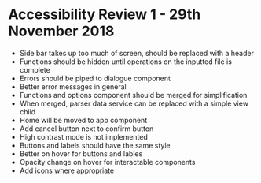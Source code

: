 # Accessibility Review 1 - 29th November 2018

* Side bar takes up too much of screen, should be replaced with a header
* Functions should be hidden until operations on the inputted file is complete
* Errors should be piped to dialogue component
* Better error messages in general
* Functions and options component should be merged for simplification
* When merged, parser data service can be replaced with a simple view child
* Home will be moved to app component
* Add cancel button next to confirm button
* High contrast mode is not implemented
* Buttons and labels should have the same style
* Better on hover for buttons and lables
* Opacity change on hover for interactable components
* Add icons where appropriate
